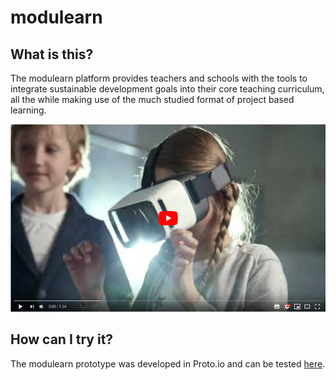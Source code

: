 # modulearn

## What is this?
The modulearn platform provides teachers and schools with the tools to integrate sustainable development goals into their core teaching curriculum, all the while making use of the much studied format of project based learning. 

[<img src="https://github.com/dkrentzel/modulearn/blob/master/readmedata/modulearn_yt_thumbnail.png" alt="YouTube" height="300">](https://www.youtube.com/watch?v=qE6voj3vZN8&feature=youtu.be)

## How can I try it? 
The modulearn prototype was developed in Proto.io and can be tested [here](https://pr.to/EY7EXD/). 
